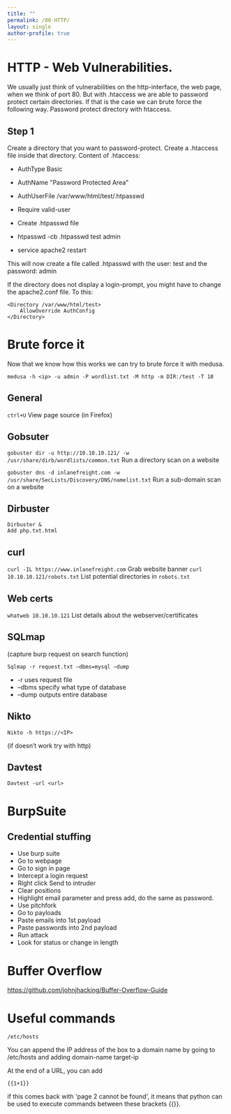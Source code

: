 ```yaml
---
title: ""
permalink: /80-HTTP/
layout: single
author-profile: true
---
```


# HTTP - Web Vulnerabilities.
We usually just think of vulnerabilities on the http-interface, the web page, when we think of port 80. But with .htaccess we are able to password protect certain directories. If that is the case we can brute force the following way.
Password protect directory with htaccess.

## Step 1
Create a directory that you want to password-protect. Create a .htaccess file inside that directory. Content of .htaccess:
- AuthType Basic
- AuthName "Password Protected Area"
- AuthUserFile /var/www/html/test/.htpasswd
- Require valid-user

- Create .htpasswd file
- htpasswd -cb .htpasswd test admin
- service apache2 restart

This will now create a file called .htpasswd with the user: test and the password: admin

If the directory does not display a login-prompt, you might have to change the apache2.conf file. To this:
```
<Directory /var/www/html/test>
    AllowOverride AuthConfig
</Directory>
```
# Brute force it
Now that we know how this works we can try to brute force it with medusa.
```
medusa -h <ip> -u admin -P wordlist.txt -M http -m DIR:/test -T 10
```
## General
`ctrl+U`  View page source (in Firefox) 

## Gobsuter
`gobuster dir -u http://10.10.10.121/ -w /usr/share/dirb/wordlists/common.txt`  Run a directory scan on a website 

`gobuster dns -d inlanefreight.com -w /usr/share/SecLists/Discovery/DNS/namelist.txt`  Run a sub-domain scan on a website 

## Dirbuster
```
Dirbuster &
Add php.txt.html
```
## curl
 `curl -IL https://www.inlanefreight.com`  Grab website banner 
 `curl 10.10.10.121/robots.txt`  List potential directories in `robots.txt` 

## Web certs
 `whatweb 10.10.10.121`  List details about the webserver/certificates 

## SQLmap
(capture burp request on search function) 
```
Sqlmap -r request.txt –dbms=mysql –dump
```
- -r uses request file
- –dbms specify what type of database
- –dump outputs entire database

## Nikto
```
Nikto -h https://<IP>
```
(if doesn’t work try with http)

## Davtest
```
Davtest -url <url>
```
# BurpSuite

## Credential stuffing
- Use burp suite
- Go to webpage
- Go to sign in page
- Intercept a login request
- Right click Send to intruder
- Clear positions
- Highlight email parameter and press add, do the same as password.
- Use pitchfork
- Go to payloads
- Paste emails into 1st payload
- Paste passwords into 2nd payload
- Run attack
- Look for status or change in length

# Buffer Overflow
https://github.com/johnjhacking/Buffer-Overflow-Guide

# Useful commands
```  
/etc/hosts
```
You can append the IP address of the box to a domain name by going to /etc/hosts and adding domain-name target-ip
  
At the end of a URL, you can add 
```
{{1+1}}
```
if this comes back with 'page 2 cannot be found', it means that python can be used to execute commands between these brackets {{}}.
